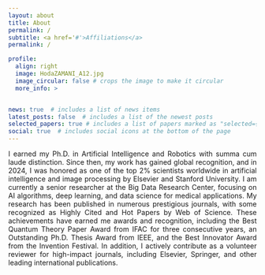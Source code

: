 ```yaml
---
layout: about
title: About
permalink: /
subtitle: <a href='#'>Affiliations</a>
permalink: /

profile:
  align: right
  image: HodaZAMANI_A12.jpg
  image_circular: false # crops the image to make it circular
  more_info: >


news: true  # includes a list of news items
latest_posts: false  # includes a list of the newest posts
selected_papers: true # includes a list of papers marked as "selected={true}"
social: true  # includes social icons at the bottom of the page
---
```

<p align="justify">
I earned my Ph.D. in Artificial Intelligence and Robotics with summa cum laude distinction. Since then, my work has gained global recognition, and in 2024, I was honored as one of the top 2% scientists worldwide in artificial intelligence and image processing by Elsevier and Stanford University. I am currently a senior researcher at the Big Data Research Center, focusing on AI algorithms, deep learning, and data science for medical applications. My research has been published in numerous prestigious journals, with some recognized as Highly Cited and Hot Papers by Web of Science. These achievements have earned me awards and recognition, including the Best Quantum Theory Paper Award from IFAC for three consecutive years, an Outstanding Ph.D. Thesis Award from IEEE, and the Best Innovator Award from the Invention Festival. In addition, I actively contribute as a volunteer reviewer for high-impact journals, including Elsevier, Springer, and other leading international publications.
</p>
